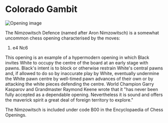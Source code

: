 # Colorado Gambit

![Opening image](https://www.thechesswebsite.com/wp-content/uploads/2016/05/Colorado-Gambit.jpg)

The Nimzowitsch Defence (named after Aron Nimzowitsch) is a somewhat uncommon chess opening characterised by the moves:



1. e4 Nc6

This opening is an example of a hypermodern opening in which Black invites White to occupy the centre of the board at an early stage with pawns. Black's intent is to block or otherwise restrain White's central pawns and, if allowed to do so by inaccurate play by White, eventually undermine the White pawn centre by well-timed pawn advances of their own or by attacking the white pieces defending the centre. World Champion Garry Kasparov and Grandmaster Raymond Keene wrote that it "has never been fully accepted as a dependable opening. Nevertheless it is sound and offers the maverick spirit a great deal of foreign territory to explore."

The Nimzowitsch is included under code B00 in the Encyclopaedia of Chess Openings.